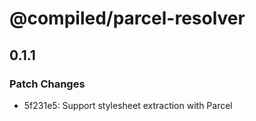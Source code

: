 # @compiled/parcel-resolver

## 0.1.1

### Patch Changes

- 5f231e5: Support stylesheet extraction with Parcel
